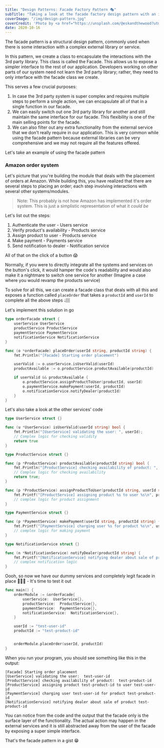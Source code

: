 ```yaml
---
title: "Design Patterns: Facade Factory Pattern 🎭"
subTitle: "Taking a look at the facade factory design pattern with an implementation in go"
coverImage: "/img/design-pattern.jpg"
coverCredit: 'Photo by <a href="https://unsplash.com/@eskandthewood?utm_source=unsplash&amp;utm_medium=referral&amp;utm_content=creditCopyText">Silvio Kundt</a> on <a href="https://unsplash.com/s/photos/pattern?utm_source=unsplash&amp;utm_medium=referral&amp;utm_content=creditCopyText">Unsplash</a>'
date: 2020-10-16
---
```


The facade pattern is a structural design pattern, commonly used when there is some interaction with a complex external library or service.

In this pattern, we create a class to encapsulate the interactions with the 3rd party library. This class is called the Facade. This allows us to expose a simpler interface to the rest of our application. Developers working on other parts of our system need not learn the 3rd party library; rather, they need to only interface with the facade class we create.

This serves a few crucial purposes:

1. In case the 3rd party system is super complex and requires multiple steps to perform a single action, we can encapsulate all of that in a single function in our facade.
2. We can easily switch out one 3rd party library for another and still maintain the same interface for our facade. This flexibility is one of the main selling points for the facade.
3. We can also filter out any extra functionality from the external service that we don't really require in our application. This is very common while using the facade pattern because external libraries can be very comprehensive and we may not require all the features offered.

Let's take an example of using the facade pattern

### Amazon order system

Let's picture that you're building the module that deals with the placement of orders at Amazon. While building this, you have realized that there are several steps to placing an order; each step involving interactions with several other systems/modules.

> Note: This probably is not how Amazon has implemented it's order system. This is just a simplistic representation of what it _could be_

Let's list out the steps:

1. Authenticate the user - Users service
2. Verify product's availability - Products service
3. Assign product to user - Products service
4. Make payment - Payments service
5. Send notification to dealer - Notification service

All of that on the click of a button 😱

Normally, if you were to directly integrate all the systems and services on the button's click, it would hamper the code's readability and would also make it a nightmare to switch one service for another (Imagine a case where you would revamp the products service)

To solve for all this, we can create a facade class that deals with all this and exposes a function called `placeOrder` that takes a `productId` and `userId` to complete all the above steps 👆🏽

Let's implement this solution in go

```go
type orderFacade struct {
    userService UserService
    productService ProductService
    paymentService PaymentService
    notificationService NotificationService
}

func (o *orderFacade) placeOrder(userId string, productId string) {
    fmt.Println("[Facade] Starting order placement")

    userValid := o.userService.isUserValid(userId)
    productAvailable := o.productService.productAvailable(productId)

    if userValid && productAvailable {
        o.productService.assignProductToUser(productId, userId)
        o.paymentService.makePayment(userId, productId)
        o.notificationService.notifyDealer(productId)
    }
}
```

Let's also take a look at the other services' code

```go
type UserService struct {}

func (u *UserService) isUserValid(userId string) bool {
    fmt.Println("[UserService] validating the user: ", userId);
    // Complex logic for checking validity
    return true
}

type ProductService struct {}

func (p *ProductService) productAvailable(productId string) bool {
    fmt.Println("[ProductService] checking availability of product: ", productId)
    // Complex logic for checking availability
    return true;
}

func (p *ProductService) assignProductToUser(productId string, userId string) {
    fmt.Printf("[ProductService] assigning product %s to user %s\n", productId, userId)
    // complex logic for product assignment
}

type PaymentService struct {}

func (p *PaymentService) makePayment(userId string, productId string) {
    fmt.Printf("[PaymentService] charging user %s for product %s\n", userId, productId)
    // complex logic for making payment
}

type NotificationService struct {}

func (n *NotificationService) notifyDealer(productId string) {
    fmt.Printf("[NotificationService] notifying dealer about sale of product %s\n", productId)
    // complex notification logic
}
```

Oooh, so now we have our dummy services and completely legit facade in place 💁🏻‍♂️ - It's time to test it out

```go
func main() {
    orderModule := &orderFacade{
        userService:  UserService{},
        productService:  ProductService{},
        paymentService:  PaymentService{},
        notificationService:  NotificationService{},
    }

    userId := "test-user-id"
    productId := "test-product-id"


    orderModule.placeOrder(userId, productId)
}
```

When you run your program, you should see something like this in the output:

```text
[Facade] Starting order placement
[UserService] validating the user:  test-user-id
[ProductService] checking availability of product:  test-product-id
[ProductService] assigning product test-product-id to user test-user-id
[PaymentService] charging user test-user-id for product test-product-id
[NotificationService] notifying dealer about sale of product test-product-id
```

You can notice from the code and the output that the facade only is the surface layer of the functionality. The actual action may happen in the external services and it is still abstracted away from the user of the facade by exposing a super simple interface.

That's the facade pattern in a gist 😁
